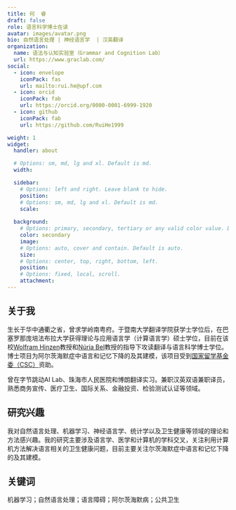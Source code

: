 ```yaml
---
title: 何  睿
draft: false
role: 语言科学博士在读
avatar: images/avatar.png
bio: 自然语言处理 | 神经语言学  | 汉英翻译
organization:
  name: 语法与认知实验室（Grammar and Cognition Lab）
  url: https://www.graclab.com/
social:
  - icon: envelope
    iconPack: fas
    url: mailto:rui.he@upf.com
  - icon: orcid
    iconPack: fab
    url: https://orcid.org/0000-0001-6999-1920
  - icon: github
    iconPack: fab
    url: https://github.com/RuiHe1999

weight: 1
widget:
  handler: about

  # Options: sm, md, lg and xl. Default is md.
  width:

  sidebar:
    # Options: left and right. Leave blank to hide.
    position:
    # Options: sm, md, lg and xl. Default is md.
    scale:
  
  background:
    # Options: primary, secondary, tertiary or any valid color value. Default is primary.
    color: secondary
    image:
    # Options: auto, cover and contain. Default is auto.
    size:
    # Options: center, top, right, bottom, left.
    position:
    # Options: fixed, local, scroll.
    attachment: 
---
```


## 关于我

生长于华中通衢之省，曾求学岭南粤府。于暨南大学翻译学院获学士学位后，在巴塞罗那庞培法布拉大学获得理论与应用语言学（计算语言学）硕士学位，目前在该校[Wolfram Hinzen](https://sites.google.com/site/wolframhinzen/)教授和[Núria Bel](https://www.upf.edu/web/nuria-bel)教授的指导下攻读翻译与语言科学博士学位。博士项目为阿尔茨海默症中语言和记忆下降的及其建模，该项目受到[国家留学基金委（CSC）](https://www.cscse.edu.cn/)资助。

曾在字节跳动AI Lab、珠海市人民医院和博朗翻译实习。兼职汉英双语兼职译员， 熟悉商务宣传、医疗卫生、国际关系、金融投资、检验测试认证等领域。

## 研究兴趣

我对自然语言处理、机器学习、神经语言学、统计学以及卫生健康等领域的理论和方法感兴趣。我的研究主要涉及语言学、医学和计算机的学科交叉，关注利用计算机方法解决语言相关的卫生健康问题，目前主要关注尔茨海默症中语言和记忆下降的及其建模。

## 关键词
机器学习；自然语言处理；语言障碍；阿尔茨海默病；公共卫生
